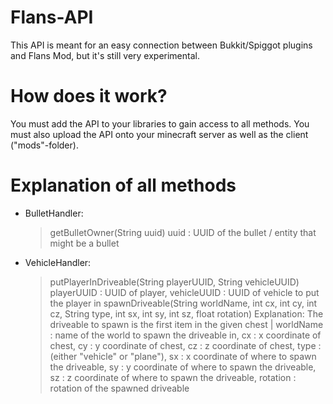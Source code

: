 # Flans-API
This API is meant for an easy connection between Bukkit/Spiggot plugins and Flans Mod, but it's still very experimental.

# How does it work?
You must add the API to your libraries to gain access to all methods. You must also upload the API onto your minecraft server as well as the client ("mods"-folder).

# Explanation of all methods
- BulletHandler:
  > getBulletOwner(String uuid)
      uuid : UUID of the bullet / entity that might be a bullet
    
- VehicleHandler:
  > putPlayerInDriveable(String playerUUID, String vehicleUUID)
      playerUUID : UUID of player,
      vehicleUUID : UUID of vehicle to put the player in
  > spawnDriveable(String worldName, int cx, int cy, int cz, String type, int sx, int sy, int sz, float rotation)
      Explanation: The driveable to spawn is the first item in the given chest | 
      worldName : name of the world to spawn the driveable in,
      cx : x coordinate of chest,
      cy : y coordinate of chest,
      cz : z coordinate of chest,
      type : (either "vehicle" or "plane"),
      sx : x coordinate of where to spawn the driveable,
      sy : y coordinate of where to spawn the driveable,
      sz : z coordinate of where to spawn the driveable,
      rotation : rotation of the spawned driveable

